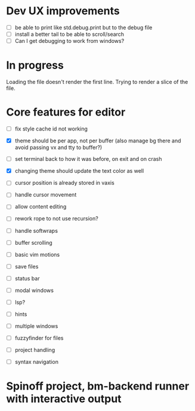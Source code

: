# Dev UX improvements
- [ ] be able to print like std.debug.print but to the debug file
- [ ] install a better tail to be able to scroll/search
- [ ] Can I get debugging to work from windows?

# In progress
Loading the file doesn't render the first line.
Trying to render a slice of the file.

# Core features for editor
- [ ] fix style cache id not working
- [x] theme should be per app, not per buffer (also manage bg there and avoid passing vx and tty to buffer?)
- [ ] set terminal back to how it was before, on exit and on crash
- [x] changing theme should update the text color as well
- [ ] cursor position is already stored in vaxis
- [ ] handle cursor movement
- [ ] allow content editing
- [ ] rework rope to not use recursion?
- [ ] handle softwraps
- [ ] buffer scrolling
- [ ] basic vim motions
- [ ] save files
- [ ] status bar
- [ ] modal windows
- [ ] lsp?
- [ ] hints
- [ ] multiple windows
- [ ] fuzzyfinder for files
- [ ] project handling
- [ ] syntax navigation


# Spinoff project, bm-backend runner with interactive output

